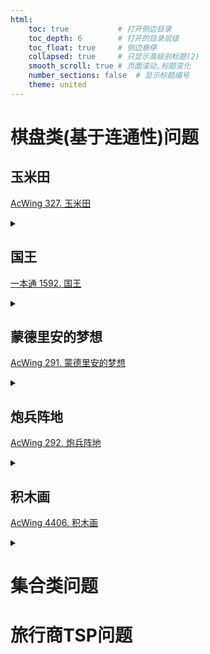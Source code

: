 ```yaml
---
html:
    toc: true           # 打开侧边目录
    toc_depth: 6        # 打开的目录层级
    toc_float: true     # 侧边悬停
    collapsed: true     # 只显示高级别标题(2)
    smooth_scroll: true # 页面滚动,标题变化
    number_sections: false  # 显示标题编号
    theme: united
--- 
```



# 棋盘类(基于连通性)问题

## 玉米田

<a href="https://www.acwing.com/problem/content/329/" target="_blank">AcWing 327. 玉米田</a>

<details><summary> </summary> 

```cpp

```
</details>

## 国王

<a href="http://ybt.ssoier.cn:8088/problem_show.php?pid=1592" target="_blank">一本通 1592. 国王</a>

<details><summary> </summary> 

```cpp

```
</details>

## 蒙德里安的梦想

<a href="https://www.acwing.com/problem/content/293/" target="_blank">AcWing 291. 蒙德里安的梦想</a>

<details><summary> </summary> 

```cpp

```
</details>

## 炮兵阵地

<a href="https://www.acwing.com/problem/content/294/" target="_blank">AcWing 292. 炮兵阵地</a>

<details><summary> </summary> 

```cpp

```
</details>

## 积木画

<a href="https://www.acwing.com/problem/content/4409/" target="_blank">AcWing 4406. 积木画</a>

<details><summary> </summary> 

```cpp

```
</details>

# 集合类问题



# 旅行商TSP问题